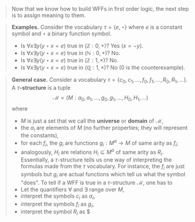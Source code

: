 > Now that we know how to build WFFs in first order logic, the next step is to assign meaning to them.

> **Examples.** Consider the vocabulary $\tau = \{e,\star\}$ where $e$ is a constant symbol and $\star$ a binary function symbol.
> - Is $\forall x\exists y(y\star x=e)$ true in $(\mathbb Z:0,+)$? Yes ($x = -y$).
> - Is $\forall x\exists y(y\star x=e)$ true in $(\mathbb N:0,+)$? No.
> - Is $\forall x\exists y(y\star x=e)$ true in $(\mathbb Z:1,\times)$? No.
> - Is $\forall x\exists y(y\star x=e)$ true in $(\mathbb Q:1,\times)$? No ($0$ is the counterexample).

>**General case.** Consider a vocabulary $\tau =\{c_0,c_1,\dots,f_0,f_1,\dots,R_0,R_1,\dots\}$.
A $\tau$**-structure** is a tuple
> $$\mathcal M=(M:a_0,a_1,\dots,g_0,g_1,\dots,H_0,H_1,\dots)$$
> where
> - $M$ is just a set that we call the **universe** or **domain** of $\mathcal M$,
> - the $a_i$ are elements of $M$ (no further properties; they will represent the constants),
> - for each $f_i$, the $g_i$ are functions $g_i:M^a \rightarrow M$ of same arity as $f_i$;
> - analogously, $H_i$ are relations $H_i \subseteq M^a$ of same arity as $R_i$.
> Essentially, a $\tau$-structure tells us one way of interpreting the formulas made from the $\tau$ vocabulary. For instance, the $f_i$ are just symbols but $g_i$ are actual functions which tell us what the symbol "does".
> To tell if a WFF is true in a $\tau$-structure $\mathcal M$, one has to
> - Let the quantifiers $\forall$ and $\exists$ range over $M$,
> - interpret the symbols $c_i$ as $a_i$,
> - interpret the symbols $f_i$ as $g_i$,
> - interpret the symbol $R_i$ as $